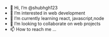 - 👋 Hi, I’m @shubhgh123
- 👀 I’m interested in web development
- 🌱 I’m currently learning react, javascript,node
- 💞️ I’m looking to collaborate on web projects
- 📫 How to reach me ...

<!---
shubhgh123/shubhgh123 is a ✨ special ✨ repository because its `README.md` (this file) appears on your GitHub profile.
You can click the Preview link to take a look at your changes.
--->

